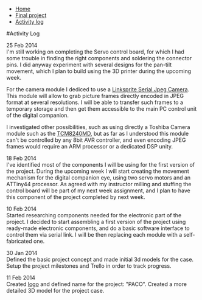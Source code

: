 <ul class="breadcrumbs">
	<li><a href="../index.html">Home</a></li>
	<li><a href="./index.html">Final project</a></li>
	<li class="current"><a href="./log.html">Activity log</a></li>
</ul>


#Activity Log

<span class="label">25 Feb 2014</span>
<br/>
I'm still working on completing the Servo control board, for which I had some trouble in finding the right components and soldering the connector pins.
I did anyway experiment with several designs for the pan-tilt movement, which I plan to build using the 3D printer during the upcoming week.

For the camera module I dediced to use a <a href="http://linksprite.com/wiki/index.php5?title=JPEG_Color_Camera_Serial_UART_Interface_(TTL_level)">Linksprite Serial Jpeg Camera</a>.
This module will allow to grab picture frames directly encoded in JPEG format at several resolutions. I will be able to transfer such frames to a temporary storage and then get them accessible to the main PC control unit of the digital companion.

I investigated other possibilities, such as using directly a Toshiba Camera module such as the [TCM8240MD](http://www.toshiba.com/taec/components/docs/ProdBrief/05B02_TCM8240MD.pdf), but as far as I understood this module can't be controlled by any 8bit AVR controller, and even encoding JPEG frames would require an ARM processor or a dedicated DSP unity.  

<span class="label">18 Feb 2014</span>
<br/>
I've identified most of the components I will be using for the first version of the project. During the upcoming week I will start creating the movement mechanism for the digital companion eye, using two servo motors and an ATTiny44 processor. As agreed with my instructor milling and stuffing the control board will be part of my next week assignment, and I plan to have this component of the project completed by next week.

<span class="label">10 Feb 2014</span>
<br/>
Started researching components needed for the electronic part of the project. I decided to start assembling a first version of the project using ready-made electronic components, and do a basic software interface to control them via serial link. I will be then replacing each module with a self-fabricated one.

<span class="label">30 Jan 2014</span>
<br/>
Defined the basic project concept and made initial 3d models for the case. 
Setup the project milestones and Trello in order to track progress.

<span class="label">11 Feb 2014</span>
<br/>
Created [logo](../images/week02/logo.png) and defined name for the project: "PACO". Created a more detailed 3D model for the project case.



